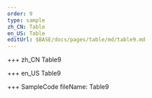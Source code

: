 ```yaml
--- 
order: 9
type: sample
zh_CN: Table
en_US: Table
editUrl: $BASE/docs/pages/table/md/table9.md
---
```


+++ zh_CN
Table9

+++ en_US
Table9

+++ SampleCode
fileName: Table9
